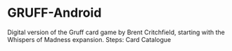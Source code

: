 # GRUFF-Android
Digital version of the Gruff card game by  Brent Critchfield, starting with the Whispers of Madness expansion.
Steps:
  Card Catalogue
